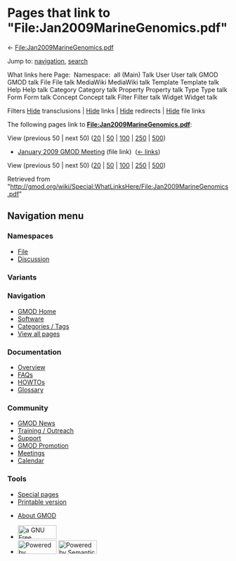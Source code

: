 <div id="mw-page-base" class="noprint">

</div>

<div id="mw-head-base" class="noprint">

</div>

<div id="content" class="mw-body" role="main">

<span id="top"></span>

<div id="mw-js-message" style="display:none;">

</div>



# <span dir="auto">Pages that link to "File:Jan2009MarineGenomics.pdf"</span>

<div id="bodyContent">

<div id="contentSub">

←
[File:Jan2009MarineGenomics.pdf](/wiki/File:Jan2009MarineGenomics.pdf "File:Jan2009MarineGenomics.pdf")

</div>

<div id="jump-to-nav" class="mw-jump">

Jump to: [navigation](#mw-navigation), [search](#p-search)

</div>

<div id="mw-content-text">

What links here Page:  Namespace:  all (Main) Talk User User talk GMOD
GMOD talk File File talk MediaWiki MediaWiki talk Template Template talk
Help Help talk Category Category talk Property Property talk Type Type
talk Form Form talk Concept Concept talk Filter Filter talk Widget
Widget talk

Filters
[Hide](/mediawiki/index.php?title=Special:WhatLinksHere/File:Jan2009MarineGenomics.pdf&hidetrans=1 "Special:WhatLinksHere/File:Jan2009MarineGenomics.pdf")
transclusions \|
[Hide](/mediawiki/index.php?title=Special:WhatLinksHere/File:Jan2009MarineGenomics.pdf&hidelinks=1 "Special:WhatLinksHere/File:Jan2009MarineGenomics.pdf")
links \|
[Hide](/mediawiki/index.php?title=Special:WhatLinksHere/File:Jan2009MarineGenomics.pdf&hideredirs=1 "Special:WhatLinksHere/File:Jan2009MarineGenomics.pdf")
redirects \|
[Hide](/mediawiki/index.php?title=Special:WhatLinksHere/File:Jan2009MarineGenomics.pdf&hideimages=1 "Special:WhatLinksHere/File:Jan2009MarineGenomics.pdf")
file links

The following pages link to
**[File:Jan2009MarineGenomics.pdf](/wiki/File:Jan2009MarineGenomics.pdf "File:Jan2009MarineGenomics.pdf")**:

View (previous 50 \| next 50)
([20](/mediawiki/index.php?title=Special:WhatLinksHere/File:Jan2009MarineGenomics.pdf&limit=20 "Special:WhatLinksHere/File:Jan2009MarineGenomics.pdf")
\|
[50](/mediawiki/index.php?title=Special:WhatLinksHere/File:Jan2009MarineGenomics.pdf&limit=50 "Special:WhatLinksHere/File:Jan2009MarineGenomics.pdf")
\|
[100](/mediawiki/index.php?title=Special:WhatLinksHere/File:Jan2009MarineGenomics.pdf&limit=100 "Special:WhatLinksHere/File:Jan2009MarineGenomics.pdf")
\|
[250](/mediawiki/index.php?title=Special:WhatLinksHere/File:Jan2009MarineGenomics.pdf&limit=250 "Special:WhatLinksHere/File:Jan2009MarineGenomics.pdf")
\|
[500](/mediawiki/index.php?title=Special:WhatLinksHere/File:Jan2009MarineGenomics.pdf&limit=500 "Special:WhatLinksHere/File:Jan2009MarineGenomics.pdf"))

- [January 2009 GMOD
  Meeting](/wiki/January_2009_GMOD_Meeting "January 2009 GMOD Meeting")
  (file link) ‎ <span class="mw-whatlinkshere-tools">([←
  links](/mediawiki/index.php?title=Special:WhatLinksHere&target=January+2009+GMOD+Meeting "Special:WhatLinksHere"))</span>

View (previous 50 \| next 50)
([20](/mediawiki/index.php?title=Special:WhatLinksHere/File:Jan2009MarineGenomics.pdf&limit=20 "Special:WhatLinksHere/File:Jan2009MarineGenomics.pdf")
\|
[50](/mediawiki/index.php?title=Special:WhatLinksHere/File:Jan2009MarineGenomics.pdf&limit=50 "Special:WhatLinksHere/File:Jan2009MarineGenomics.pdf")
\|
[100](/mediawiki/index.php?title=Special:WhatLinksHere/File:Jan2009MarineGenomics.pdf&limit=100 "Special:WhatLinksHere/File:Jan2009MarineGenomics.pdf")
\|
[250](/mediawiki/index.php?title=Special:WhatLinksHere/File:Jan2009MarineGenomics.pdf&limit=250 "Special:WhatLinksHere/File:Jan2009MarineGenomics.pdf")
\|
[500](/mediawiki/index.php?title=Special:WhatLinksHere/File:Jan2009MarineGenomics.pdf&limit=500 "Special:WhatLinksHere/File:Jan2009MarineGenomics.pdf"))

</div>

<div class="printfooter">

Retrieved from
"<http://gmod.org/wiki/Special:WhatLinksHere/File:Jan2009MarineGenomics.pdf>"

</div>

<div id="catlinks" class="catlinks catlinks-allhidden">

</div>

<div class="visualClear">

</div>

</div>

</div>

<div id="mw-navigation">

## Navigation menu

<div id="mw-head">



<div id="left-navigation">

<div id="p-namespaces" class="vectorTabs" role="navigation"
aria-labelledby="p-namespaces-label">

### Namespaces

- <span id="ca-nstab-image"><a href="/wiki/File:Jan2009MarineGenomics.pdf" accesskey="c"
  title="View the file page [c]">File</a></span>
- <span id="ca-talk"><a
  href="/mediawiki/index.php?title=File_talk:Jan2009MarineGenomics.pdf&amp;action=edit&amp;redlink=1"
  accesskey="t"
  title="Discussion about the content page [t]">Discussion</a></span>

</div>

<div id="p-variants" class="vectorMenu emptyPortlet" role="navigation"
aria-labelledby="p-variants-label">

### 

### Variants[](#)

<div class="menu">

</div>

</div>

</div>

<div id="right-navigation">





</div>



</div>

</div>

</div>

<div id="mw-panel">

<div id="p-logo" role="banner">

<a href="/wiki/Main_Page"
style="background-image: url(http://gmod.org/images/GMOD-cogs.png);"
title="Visit the main page"></a>

</div>

<div id="p-Navigation" class="portal" role="navigation"
aria-labelledby="p-Navigation-label">

### Navigation

<div class="body">

- <span id="n-GMOD-Home">[GMOD Home](/wiki/Main_Page)</span>
- <span id="n-Software">[Software](/wiki/GMOD_Components)</span>
- <span id="n-Categories-.2F-Tags">[Categories /
  Tags](/wiki/Categories)</span>
- <span id="n-View-all-pages">[View all
  pages](/wiki/Special:AllPages)</span>

</div>

</div>

<div id="p-Documentation" class="portal" role="navigation"
aria-labelledby="p-Documentation-label">

### Documentation

<div class="body">

- <span id="n-Overview">[Overview](/wiki/Overview)</span>
- <span id="n-FAQs">[FAQs](/wiki/Category:FAQ)</span>
- <span id="n-HOWTOs">[HOWTOs](/wiki/Category:HOWTO)</span>
- <span id="n-Glossary">[Glossary](/wiki/Glossary)</span>

</div>

</div>

<div id="p-Community" class="portal" role="navigation"
aria-labelledby="p-Community-label">

### Community

<div class="body">

- <span id="n-GMOD-News">[GMOD News](/wiki/GMOD_News)</span>
- <span id="n-Training-.2F-Outreach">[Training /
  Outreach](/wiki/Training_and_Outreach)</span>
- <span id="n-Support">[Support](/wiki/Support)</span>
- <span id="n-GMOD-Promotion">[GMOD
  Promotion](/wiki/GMOD_Promotion)</span>
- <span id="n-Meetings">[Meetings](/wiki/Meetings)</span>
- <span id="n-Calendar">[Calendar](/wiki/Calendar)</span>

</div>

</div>

<div id="p-tb" class="portal" role="navigation"
aria-labelledby="p-tb-label">

### Tools

<div class="body">

- <span id="t-specialpages"><a href="/wiki/Special:SpecialPages" accesskey="q"
  title="A list of all special pages [q]">Special pages</a></span>
- <span id="t-print"><a
  href="/mediawiki/index.php?title=Special:WhatLinksHere/File:Jan2009MarineGenomics.pdf&amp;printable=yes"
  rel="alternate" accesskey="p"
  title="Printable version of this page [p]">Printable version</a></span>

</div>

</div>

</div>

</div>

<div id="footer" role="contentinfo">

- <span id="footer-places-about">[About
  GMOD](/wiki/GMOD:About "GMOD:About")</span>

<!-- -->

- <span id="footer-copyrightico">[<img src="http://www.gnu.org/graphics/gfdl-logo-small.png" width="88"
  height="31" alt="a GNU Free Documentation License" />](http://www.gnu.org/licenses/fdl-1.3.html)</span>
- <span id="footer-poweredbyico">[<img src="/mediawiki/skins/common/images/poweredby_mediawiki_88x31.png"
  width="88" height="31" alt="Powered by MediaWiki" />](//www.mediawiki.org/)
  [<img
  src="/mediawiki/extensions/SemanticMediaWiki/includes/../resources/images/smw_button.png"
  width="88" height="31" alt="Powered by Semantic MediaWiki" />](https://www.semantic-mediawiki.org/wiki/Semantic_MediaWiki)</span>

<div style="clear:both">

</div>

</div>

